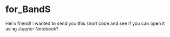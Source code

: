 # for_BandS
Hello friend!
I wanted to send you this short code and see if you can open it using Jupyter Notebook?
